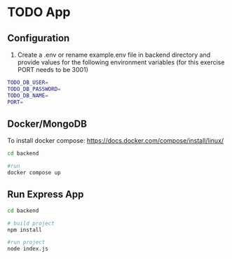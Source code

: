 # TODO App

## Configuration
1. Create a .env or rename example.env file in backend directory and provide values for the following environment variables (for this exercise PORT needs to be 3001)
```bash
TODO_DB_USER=
TODO_DB_PASSWORD=
TODO_DB_NAME=
PORT=
```
## Docker/MongoDB
To install docker compose: https://docs.docker.com/compose/install/linux/

```bash
cd backend

#run 
docker compose up
```

## Run Express App
```bash
cd backend

# build project
npm install

#run project
node index.js